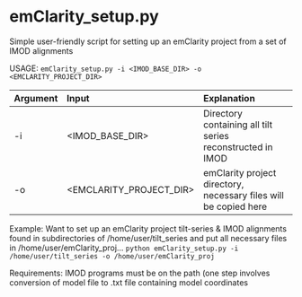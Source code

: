 # emClarity_setup.py
Simple user-friendly script for setting up an emClarity project from a set of IMOD alignments

USAGE: `emClarity_setup.py -i <IMOD_BASE_DIR> -o <EMCLARITY_PROJECT_DIR>`
  
| Argument              |   Input               |    Explanation |
|:----------------------|:----------------------|:-----------|
|-i  |  <IMOD_BASE_DIR>| Directory containing all tilt series reconstructed in IMOD |
|-o  |   <EMCLARITY_PROJECT_DIR>| emClarity project directory, necessary files will be copied here|

Example:
Want to set up an emClarity project tilt-series & IMOD alignments found in subdirectories of /home/user/tilt_series and put all necessary files in /home/user/emClarity_proj...
```python emClarity_setup.py -i /home/user/tilt_series -o /home/user/emClarity_proj```

Requirements:
IMOD programs must be on the path (one step involves conversion of model file to .txt file containing model coordinates
